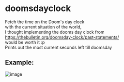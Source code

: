 # doomsdayclock
Fetch the time on the Doom's day clock<br>
with the current situation of the world,<br> 
I thought implementing the dooms day clock from https://thebulletin.org/doomsday-clock/past-statements/ <br>
would be worth it :p <br>
Prints out the most current seconds left till doomsday<br>
## Example:
![image](https://user-images.githubusercontent.com/74904820/155767833-39c6d16e-fc10-4d5b-b2ea-0d624abe29b2.png)
